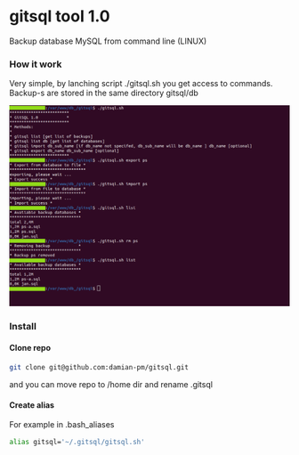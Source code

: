 # gitsql tool 1.0

Backup database MySQL from command line (LINUX)

### How it work
Very simple, by lanching script ./gitsql.sh you get access to commands. Backup-s are stored in the same directory gitsql/db

![screen](screen.png)

### Install

#### Clone repo

```bash
git clone git@github.com:damian-pm/gitsql.git
```
and you can move repo to /home dir and rename .gitsql

#### Create alias

For example in .bash_aliases

```bash
alias gitsql='~/.gitsql/gitsql.sh' 
```
